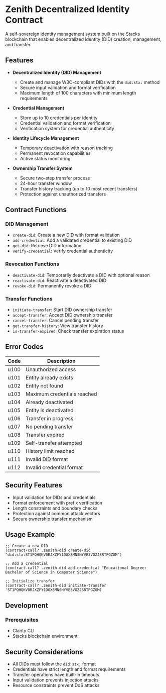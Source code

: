 # Zenith Decentralized Identity Contract

A self-sovereign identity management system built on the Stacks blockchain that enables decentralized identity (DID) creation, management, and transfer.

## Features

- **Decentralized Identity (DID) Management**
  - Create and manage W3C-compliant DIDs with the `did:stx:` method
  - Secure input validation and format verification
  - Maximum length of 100 characters with minimum length requirements

- **Credential Management**
  - Store up to 10 credentials per identity
  - Credential validation and format verification
  - Verification system for credential authenticity

- **Identity Lifecycle Management**
  - Temporary deactivation with reason tracking
  - Permanent revocation capabilities
  - Active status monitoring

- **Ownership Transfer System**
  - Secure two-step transfer process
  - 24-hour transfer window
  - Transfer history tracking (up to 10 most recent transfers)
  - Protection against unauthorized transfers

## Contract Functions

### DID Management
- `create-did`: Create a new DID with format validation
- `add-credential`: Add a validated credential to existing DID
- `get-did`: Retrieve DID information
- `verify-credential`: Verify credential authenticity

### Revocation Functions
- `deactivate-did`: Temporarily deactivate a DID with optional reason
- `reactivate-did`: Reactivate a deactivated DID
- `revoke-did`: Permanently revoke a DID

### Transfer Functions
- `initiate-transfer`: Start DID ownership transfer
- `accept-transfer`: Accept DID ownership transfer
- `cancel-transfer`: Cancel pending transfer
- `get-transfer-history`: View transfer history
- `is-transfer-expired`: Check transfer expiration status

## Error Codes

| Code | Description |
|------|-------------|
| u100 | Unauthorized access |
| u101 | Entity already exists |
| u102 | Entity not found |
| u103 | Maximum credentials reached |
| u104 | Already deactivated |
| u105 | Entity is deactivated |
| u106 | Transfer in progress |
| u107 | No pending transfer |
| u108 | Transfer expired |
| u109 | Self-transfer attempted |
| u110 | History limit reached |
| u111 | Invalid DID format |
| u112 | Invalid credential format |

## Security Features

- Input validation for DIDs and credentials
- Format enforcement with prefix verification
- Length constraints and boundary checks
- Protection against common attack vectors
- Secure ownership transfer mechanism

## Usage Example

```clarity
;; Create a new DID
(contract-call? .zenith-did create-did "did:stx:ST1PQHQKV0RJXZFY1DGX8MNSNYVE3VGZJSRTPGZGM")

;; Add a credential
(contract-call? .zenith-did add-credential "Educational Degree: Bachelor of Science in Computer Science")

;; Initialize transfer
(contract-call? .zenith-did initiate-transfer 'ST1PQHQKV0RJXZFY1DGX8MNSNYVE3VGZJSRTPGZGM)
```

## Development

### Prerequisites
- Clarity CLI
- Stacks blockchain environment


## Security Considerations

- All DIDs must follow the `did:stx:` format
- Credentials have strict length and format requirements
- Transfer operations have built-in timeouts
- Input validation prevents injection attacks
- Resource constraints prevent DoS attacks

